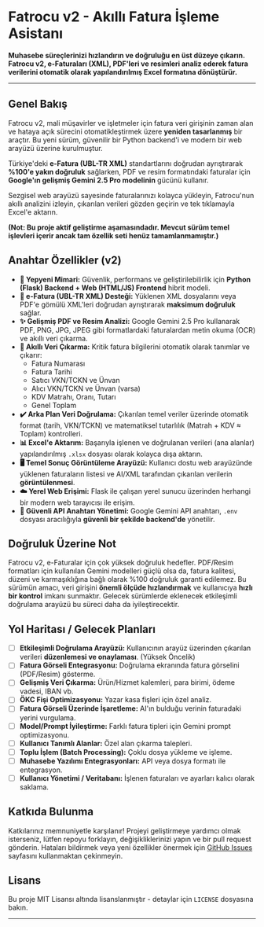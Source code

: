 # Fatrocu v2 - Akıllı Fatura İşleme Asistanı

**Muhasebe süreçlerinizi hızlandırın ve doğruluğu en üst düzeye çıkarın. Fatrocu v2, e-Faturaları (XML), PDF'leri ve resimleri analiz ederek fatura verilerini otomatik olarak yapılandırılmış Excel formatına dönüştürür.**

---

## Genel Bakış

Fatrocu v2, mali müşavirler ve işletmeler için fatura veri girişinin zaman alan ve hataya açık sürecini otomatikleştirmek üzere **yeniden tasarlanmış** bir araçtır. Bu yeni sürüm, güvenilir bir Python backend'i ve modern bir web arayüzü üzerine kurulmuştur.

Türkiye'deki **e-Fatura (UBL-TR XML)** standartlarını doğrudan ayrıştırarak **%100'e yakın doğruluk** sağlarken, PDF ve resim formatındaki faturalar için **Google'ın gelişmiş Gemini 2.5 Pro modelinin** gücünü kullanır.

Sezgisel web arayüzü sayesinde faturalarınızı kolayca yükleyin, Fatrocu'nun akıllı analizini izleyin, çıkarılan verileri gözden geçirin ve tek tıklamayla Excel'e aktarın.

**(Not: Bu proje aktif geliştirme aşamasındadır. Mevcut sürüm temel işlevleri içerir ancak tam özellik seti henüz tamamlanmamıştır.)**

## Anahtar Özellikler (v2)

*   **🚀 Yepyeni Mimari:** Güvenlik, performans ve geliştirilebilirlik için **Python (Flask) Backend + Web (HTML/JS) Frontend** hibrit modeli.
*   **🥇 e-Fatura (UBL-TR XML) Desteği:** Yüklenen XML dosyalarını veya PDF'e gömülü XML'leri doğrudan ayrıştırarak **maksimum doğruluk** sağlar.
*   **✨ Gelişmiş PDF ve Resim Analizi:** Google Gemini 2.5 Pro kullanarak PDF, PNG, JPG, JPEG gibi formatlardaki faturalardan metin okuma (OCR) ve akıllı veri çıkarma.
*   **🧠 Akıllı Veri Çıkarma:** Kritik fatura bilgilerini otomatik olarak tanımlar ve çıkarır:
    *   Fatura Numarası
    *   Fatura Tarihi
    *   Satıcı VKN/TCKN ve Ünvan
    *   Alıcı VKN/TCKN ve Ünvan (varsa)
    *   KDV Matrahı, Oranı, Tutarı
    *   Genel Toplam
*   **✔️ Arka Plan Veri Doğrulama:** Çıkarılan temel veriler üzerinde otomatik format (tarih, VKN/TCKN) ve matematiksel tutarlılık (Matrah + KDV ≈ Toplam) kontrolleri.
*   **📊 Excel'e Aktarım:** Başarıyla işlenen ve doğrulanan verileri (ana alanlar) yapılandırılmış `.xlsx` dosyası olarak kolayca dışa aktarın.
*   **🖥️ Temel Sonuç Görüntüleme Arayüzü:** Kullanıcı dostu web arayüzünde yüklenen faturaların listesi ve AI/XML tarafından çıkarılan verilerin **görüntülenmesi**.
*   **☁️ Yerel Web Erişimi:** Flask ile çalışan yerel sunucu üzerinden herhangi bir modern web tarayıcısı ile erişim.
*   **🔐 Güvenli API Anahtarı Yönetimi:** Google Gemini API anahtarı, `.env` dosyası aracılığıyla **güvenli bir şekilde backend'de** yönetilir.


## Doğruluk Üzerine Not

Fatrocu v2, e-Faturalar için çok yüksek doğruluk hedefler. PDF/Resim formatları için kullanılan Gemini modelleri güçlü olsa da, fatura kalitesi, düzeni ve karmaşıklığına bağlı olarak %100 doğruluk garanti edilemez. Bu sürümün amacı, veri girişini **önemli ölçüde hızlandırmak** ve kullanıcıya **hızlı bir kontrol** imkanı sunmaktır. Gelecek sürümlerde eklenecek etkileşimli doğrulama arayüzü bu süreci daha da iyileştirecektir.

## Yol Haritası / Gelecek Planları

*   [ ] **Etkileşimli Doğrulama Arayüzü:** Kullanıcının arayüz üzerinden çıkarılan verileri **düzenlemesi ve onaylaması**. (Yüksek Öncelik)
*   [ ] **Fatura Görseli Entegrasyonu:** Doğrulama ekranında fatura görselini (PDF/Resim) gösterme.
*   [ ] **Gelişmiş Veri Çıkarma:** Ürün/Hizmet kalemleri, para birimi, ödeme vadesi, IBAN vb.
*   [ ] **ÖKC Fişi Optimizasyonu:** Yazar kasa fişleri için özel analiz.
*   [ ] **Fatura Görseli Üzerinde İşaretleme:** AI'ın bulduğu verinin faturadaki yerini vurgulama.
*   [ ] **Model/Prompt İyileştirme:** Farklı fatura tipleri için Gemini prompt optimizasyonu.
*   [ ] **Kullanıcı Tanımlı Alanlar:** Özel alan çıkarma talepleri.
*   [ ] **Toplu İşlem (Batch Processing):** Çoklu dosya yükleme ve işleme.
*   [ ] **Muhasebe Yazılımı Entegrasyonları:** API veya dosya formatı ile entegrasyon.
*   [ ] **Kullanıcı Yönetimi / Veritabanı:** İşlenen faturaları ve ayarları kalıcı olarak saklama.

## Katkıda Bulunma

Katkılarınız memnuniyetle karşılanır! Projeyi geliştirmeye yardımcı olmak isterseniz, lütfen repoyu forklayın, değişikliklerinizi yapın ve bir pull request gönderin. Hataları bildirmek veya yeni özellikler önermek için [GitHub Issues](https://github.com/Nec0ti/Fatrocu/issues) sayfasını kullanmaktan çekinmeyin.

## Lisans

Bu proje MIT Lisansı altında lisanslanmıştır - detaylar için `LICENSE` dosyasına bakın.

---
